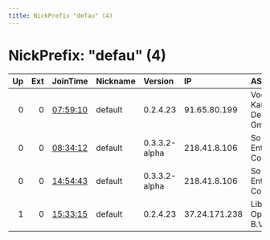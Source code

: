 ```yaml
---
title: NickPrefix "defau" (4)
---
```


# NickPrefix: "defau" (4)

|   Up |   Ext | JoinTime                                                                                            | Nickname   | Version       | IP            | AS                               | CC   |   ORp |   Dirp | OS      | Contact   |   eFamMembers |
|-----:|------:|:----------------------------------------------------------------------------------------------------|:-----------|:--------------|:--------------|:---------------------------------|:-----|------:|-------:|:--------|:----------|--------------:|
|    0 |     0 | [07:59:10](https://metrics.torproject.org/rs.html#details/DBF641E051A3004671111BE190534949735A8B20) | default    | 0.2.4.23      | 91.65.80.199  | Vodafone Kabel Deutschland GmbH  | de   |   443 |   9030 | Windows | None      |             1 |
|    0 |     0 | [08:34:12](https://metrics.torproject.org/rs.html#details/202662C1C9C975149580ED05F93843B762D765D8) | default    | 0.3.3.2-alpha | 218.41.8.106  | So-net Entertainment Corporation | jp   | 12390 |      0 | Windows | None      |             1 |
|    0 |     0 | [14:54:43](https://metrics.torproject.org/rs.html#details/B3DF23DBE9C005504F72DE0D22CA06F5D3DA1065) | default    | 0.3.3.2-alpha | 218.41.8.106  | So-net Entertainment Corporation | jp   | 12390 |      0 | Windows | None      |             1 |
|    1 |     0 | [15:33:15](https://metrics.torproject.org/rs.html#details/39F9055054B97FDFFE167F33B70A28667DE65A79) | default    | 0.2.4.23      | 37.24.171.238 | Liberty Global Operations B.V.   | de   |   443 |   9030 | Windows | None      |             1 |

